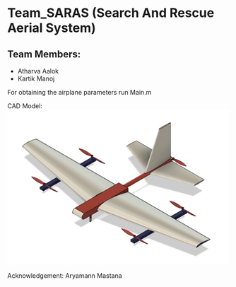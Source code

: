# Team_SARAS (Search And Rescue Aerial System)

## Team Members:
* Atharva Aalok
* Kartik Manoj


For obtaining the airplane parameters run Main.m


CAD Model:
![](Figures/CAD_1.png)

Acknowledgement: Aryamann Mastana

